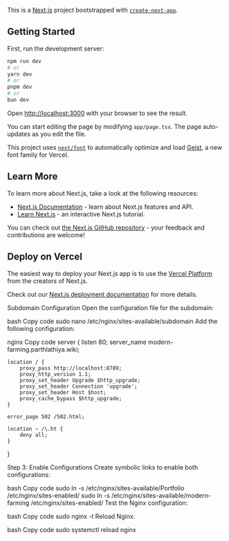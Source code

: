 This is a [Next.js](https://nextjs.org) project bootstrapped with [`create-next-app`](https://nextjs.org/docs/app/api-reference/cli/create-next-app).

## Getting Started

First, run the development server:

```bash
npm run dev
# or
yarn dev
# or
pnpm dev
# or
bun dev
```

Open [http://localhost:3000](http://localhost:3000) with your browser to see the result.

You can start editing the page by modifying `app/page.tsx`. The page auto-updates as you edit the file.

This project uses [`next/font`](https://nextjs.org/docs/app/building-your-application/optimizing/fonts) to automatically optimize and load [Geist](https://vercel.com/font), a new font family for Vercel.

## Learn More

To learn more about Next.js, take a look at the following resources:

- [Next.js Documentation](https://nextjs.org/docs) - learn about Next.js features and API.
- [Learn Next.js](https://nextjs.org/learn) - an interactive Next.js tutorial.

You can check out [the Next.js GitHub repository](https://github.com/vercel/next.js) - your feedback and contributions are welcome!

## Deploy on Vercel

The easiest way to deploy your Next.js app is to use the [Vercel Platform](https://vercel.com/new?utm_medium=default-template&filter=next.js&utm_source=create-next-app&utm_campaign=create-next-app-readme) from the creators of Next.js.

Check out our [Next.js deployment documentation](https://nextjs.org/docs/app/building-your-application/deploying) for more details.



Subdomain Configuration
Open the configuration file for the subdomain:

bash
Copy code
sudo nano /etc/nginx/sites-available/subdomain
Add the following configuration:

nginx
Copy code
server {
    listen 80;
    server_name modern-farming.parthlathiya.wiki;

    location / {
        proxy_pass http://localhost:8789;
        proxy_http_version 1.1;
        proxy_set_header Upgrade $http_upgrade;
        proxy_set_header Connection 'upgrade';
        proxy_set_header Host $host;
        proxy_cache_bypass $http_upgrade;
    }

    error_page 502 /502.html;

    location ~ /\.ht {
        deny all;
    }
}


Step 3: Enable Configurations
Create symbolic links to enable both configurations:

bash
Copy code
sudo ln -s /etc/nginx/sites-available/Portfolio /etc/nginx/sites-enabled/
sudo ln -s /etc/nginx/sites-available/modern-farming /etc/nginx/sites-enabled/
Test the Nginx configuration:

bash
Copy code
sudo nginx -t
Reload Nginx:

bash
Copy code
sudo systemctl reload nginx
